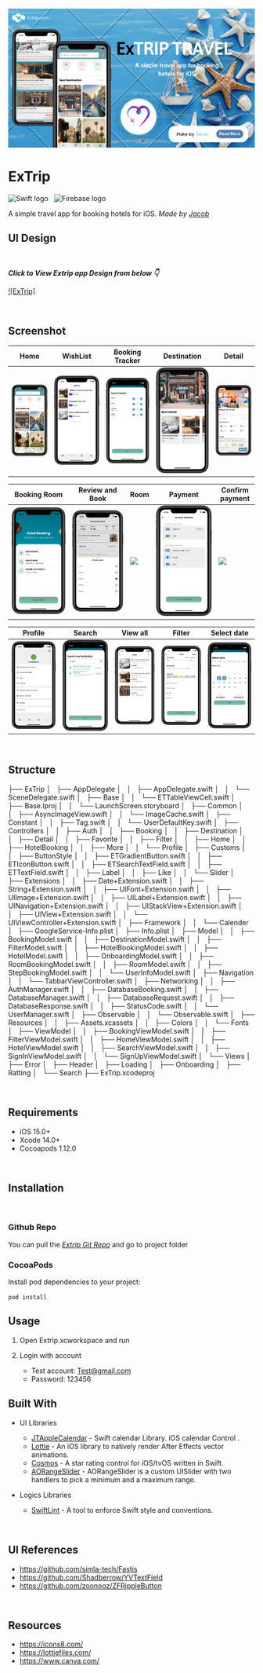 ![GitHub Cards Preview](Docs/cover.png)

# ExTrip

<span><img src="https://img.shields.io/badge/Swift-282C34?logo=swift&logoColor=F05138" alt="Swift logo" title="Swift" height="25" /></span>
&nbsp;
<span><img src="https://img.shields.io/badge/Firebase-282C34?logo=firebase&logoColor=##FFCA28" alt="Firebase logo" title="Firebase" height="25" /></span>
&nbsp;

A simple travel app for booking hotels for iOS. *Made by [Jacob](https://github.com/jacob-nguyen-goldenowl)*

## UI Design 

<br />

***Click to View Extrip app Design from below 👇***

[![ExTrip]](https://www.figma.com/file/FfvKrAkefsdYNvYlPAZaYu/Trip-Go-Travel-UI-Kit-(Community)?node-id=0%3A2419&t=ttzrCNvNkCMJVNu0-0)

<br />

## Screenshot

| Home                                  | WishList                                  | Booking Tracker                             | Destination                                  | Detail                                  |
| ------------------------------------- | ---------------------------------------- | ------------------------------------- | ------------------------------------ | --------------------------------------- |
| ![](Docs/Screenshots/home_framed.png) | ![](Docs/Screenshots/wishlist_framed.png) | ![](Docs/Screenshots/select_room_framed.png) | ![](Docs/Screenshots/destination_framed.png) | ![](Docs/Screenshots/hotel_detail_framed.png) |

| Booking Room                                  | Review and Book                                  | Room                                  | Payment                                  | Confirm payment                                  |
| ------------------------------------------ | ------------------------------------------------ | --------------------------------------- | ---------------------------------------- | ------------------------------------- |
| ![](Docs/Screenshots/hotel_booking_framed.png) | ![](Docs/Screenshots/review_book_framed.png) | ![](Docs/Screenshots/room.png) | ![](Docs/Screenshots/payment_method_framed.png) | ![](Docs/Screenshots/confirm.png) |

| Profile                                 | Search                                  | View all                                   | Filter                               | Select date                                     |
| ---------------------------------------- | -------------------------------------- | ------------------------------------------- | --------------------------------------- | ------------------------------------------ |
| ![](Docs/Screenshots/profile_framed.png) | ![](Docs/Screenshots/search_city_framed.png) | ![](Docs/Screenshots/view_all_framed.png) | ![](Docs/Screenshots/filter_framed.png) | ![](Docs/Screenshots/select_date_framed.png) |

<br />

## Structure

├── ExTrip
│   ├── AppDelegate
│   │   ├── AppDelegate.swift
│   │   └── SceneDelegate.swift
│   ├── Base
│   │   └── ETTableViewCell.swift
│   ├── Base.lproj
│   │   └── LaunchScreen.storyboard
│   ├── Common
│   │   ├── AsyncImageView.swift
│   │   └── ImageCache.swift
│   ├── Constant
│   │   ├── Tag.swift
│   │   └── UserDefaultKey.swift
│   ├── Controllers
│   │   ├── Auth
│   │   ├── Booking
│   │   ├── Destination
│   │   ├── Detail
│   │   ├── Favorite
│   │   ├── Filter
│   │   ├── Home
│   │   ├── HotelBooking
│   │   ├── More
│   │   └── Profile
│   ├── Customs
│   │   ├── ButtonStyle
│   │   ├── ETGradientButton.swift
│   │   ├── ETIconButton.swift
│   │   ├── ETSearchTextField.swift
│   │   ├── ETTextField.swift
│   │   ├── Label
│   │   ├── Like
│   │   └── Slider
│   ├── Extensions
│   │   ├── Date+Extension.swift
│   │   ├── String+Extension.swift
│   │   ├── UIFont+Extension.swift
│   │   ├── UIImage+Extension.swift
│   │   ├── UILabel+Extension.swift
│   │   ├── UINavigation+Extension.swift
│   │   ├── UIStackView+Extension.swift
│   │   ├── UIView+Extension.swift
│   │   └── UIViewController+Extension.swift
│   ├── Framework
│   │   └── Calender
│   ├── GoogleService-Info.plist
│   ├── Info.plist
│   ├── Model
│   │   ├── BookingModel.swift
│   │   ├── DestinationModel.swift
│   │   ├── FilterModel.swift
│   │   ├── HotelBookingModel.swift
│   │   ├── HotelModel.swift
│   │   ├── OnboardingModel.swift
│   │   ├── RoomBookingModel.swift
│   │   ├── RoomModel.swift
│   │   ├── StepBookingModel.swift
│   │   └── UserInfoModel.swift
│   ├── Navigation
│   │   └── TabbarViewController.swift
│   ├── Networking
│   │   ├── AuthManager.swift
│   │   ├── DatabaseBooking.swift
│   │   ├── DatabaseManager.swift
│   │   ├── DatabaseRequest.swift
│   │   ├── DatabaseResponse.swift
│   │   ├── StatusCode.swift
│   │   └── UserManager.swift
│   ├── Observable
│   │   └── Observable.swift
│   ├── Resources
│   │   ├── Assets.xcassets
│   │   ├── Colors
│   │   └── Fonts
│   ├── ViewModel
│   │   ├── BookingViewModel.swift
│   │   ├── FilterViewModel.swift
│   │   ├── HomeViewModel.swift
│   │   ├── HotelViewModel.swift
│   │   ├── SearchViewModel.swift
│   │   ├── SignInViewModel.swift
│   │   └── SignUpViewModel.swift
│   └── Views
│       ├── Error
│       ├── Header
│       ├── Loading
│       ├── Onboarding
│       ├── Ratting
│       └── Search
├── ExTrip.xcodeproj

<br />

## Requirements

- iOS 15.0+
- Xcode 14.0+
- Cocoapods 1.12.0

<br />

## Installation
​
### Github Repo

You can pull the *[Extrip Git Repo](https://github.com/jacob-nguyen-goldenowl/ExTrip.git)* and go to project folder

### CocoaPods

Install pod dependencies to your project:

```
pod install
```  

## Usage

1. Open Extrip.xcworkspace and run​

2. Login with account
    - Test account: Test@gmail.com
    - Password: 123456

## Built With 

- UI Libraries

  - [JTAppleCalendar](https://github.com/patchthecode/JTAppleCalendar.git) -  Swift calendar Library. iOS calendar Control .
  - [Lottie](https://github.com/airbnb/lottie-ios) - An iOS library to natively render After Effects vector animations.
  - [Cosmos](https://github.com/evgenyneu/Cosmos.git) - A star rating control for iOS/tvOS written in Swift.
  - [AORangeSlider](https://github.com/Andy1984/AORangeSlider.git)  - AORangeSlider is a custom UISlider with two handlers to pick a minimum and a maximum range.
  
- Logics Libraries
  - [SwiftLint](https://github.com/realm/SwiftLint.git) - A tool to enforce Swift style and conventions.  

<br />

## UI References
- https://github.com/simla-tech/Fastis
- https://github.com/Shadberrow/YVTextField
- https://github.com/zoonooz/ZFRippleButton

<br />

## Resources

- https://icons8.com/
- https://lottiefiles.com/
- https://www.canva.com/


